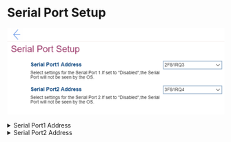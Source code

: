 # Serial Port Setup #
![](./img/serialportsetup.png)

<details><summary>Serial Port1 Address</summary>
One of 5 possible options to specify serial port1 address:

1.	Disabled – if selected, then the Serial Port will not be seen by the OS.
2.	**3F8/IRQ4** – Default.
3.	2F8/IRQ3
4.	3E8/IRQ4
5.	2E8/IRQ3

| WMI Setting name | Values | SVP Req'd | AMD/Intel |
|:---|:---|:---|:---|
|  |  |  | Both |
</details>

<details><summary>Serial Port2 Address</summary>
One of 5 possible options to specify serial port2 address:

1.	Disabled – if selected, then the Serial Port will not be seen by the OS.
2.	3F8/IRQ4
3.	**2F8/IRQ3** – Default.
4.	3E8/IRQ4
5.	2E8/IRQ3

| WMI Setting name | Values | SVP Req'd | AMD/Intel |
|:---|:---|:---|:---|
|  |  |  | Both |
</details>